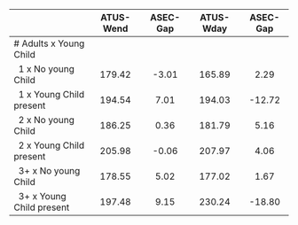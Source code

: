 
|                      |    ATUS-Wend |     ASEC-Gap |    ATUS-Wday |     ASEC-Gap |
| -------------------- | :----------: | :----------: | :----------: | :----------: |
| # Adults x Young Child |              |              |              |              |
| &nbsp;&nbsp;1 x No young Child |       179.42 |        -3.01 |       165.89 |         2.29 |
| &nbsp;&nbsp;1 x Young Child present |       194.54 |         7.01 |       194.03 |       -12.72 |
| &nbsp;&nbsp;2 x No young Child |       186.25 |         0.36 |       181.79 |         5.16 |
| &nbsp;&nbsp;2 x Young Child present |       205.98 |        -0.06 |       207.97 |         4.06 |
| &nbsp;&nbsp;3+ x No young Child |       178.55 |         5.02 |       177.02 |         1.67 |
| &nbsp;&nbsp;3+ x Young Child present |       197.48 |         9.15 |       230.24 |       -18.80 |

